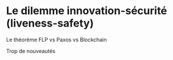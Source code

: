 # Le dilemme innovation-sécurité (liveness-safety)

Le théorème FLP vs Paxos vs Blockchain

Trop de nouveautés


